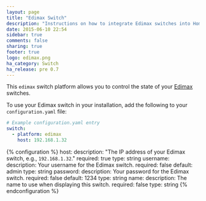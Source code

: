 ```yaml
---
layout: page
title: "Edimax Switch"
description: "Instructions on how to integrate Edimax switches into Home Assistant."
date: 2015-06-10 22:54
sidebar: true
comments: false
sharing: true
footer: true
logo: edimax.png
ha_category: Switch
ha_release: pre 0.7
---
```



This `edimax` switch platform allows you to control the state of your [Edimax](http://www.edimax.com/edimax/merchandise/merchandise_list/data/edimax/global/home_automation_smart_plug/) switches.

To use your Edimax switch in your installation, add the following to your `configuration.yaml` file:

```yaml
# Example configuration.yaml entry
switch:
  - platform: edimax
    host: 192.168.1.32
```

{% configuration %}
host:
  description: "The IP address of your Edimax switch, e.g., `192.168.1.32`."
  required: true
  type: string
username:
  description: Your username for the Edimax switch.
  required: false
  default: admin
  type: string
password:
  description: Your password for the Edimax switch.
  required: false
  default: 1234
  type: string
name:
  description: The name to use when displaying this switch.
  required: false
  type: string
{% endconfiguration %}
